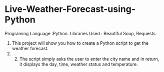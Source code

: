 # Live-Weather-Forecast-using-Python
Programing Language :Python. Libraries Used : Beautiful Soup, Requests. 
1) This project will show you how to create a Python script to get the weather forecast.
2) 2) The script simply asks the user to enter the city name and in return, it displays the day, time, weather status and temperature.

